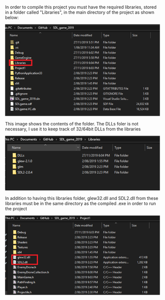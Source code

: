 In order to compile this project you must have the required libraries, stored in a folder called "Libraries", in the main directory of the project as shown below:

![image 1](/readme_images/1.PNG)

This image shows the contents of the folder. The DLLs foler is not necessary, I use it to keep track of 32/64bit DLLs from the libraries

![image 2](/readme_images/2.PNG)

In addition to having this libraries folder, glew32.dll and SDL2.dll from these libraries must be in the same directory as the compiled .exe in order to run the project

![image 3](/readme_images/3.PNG)